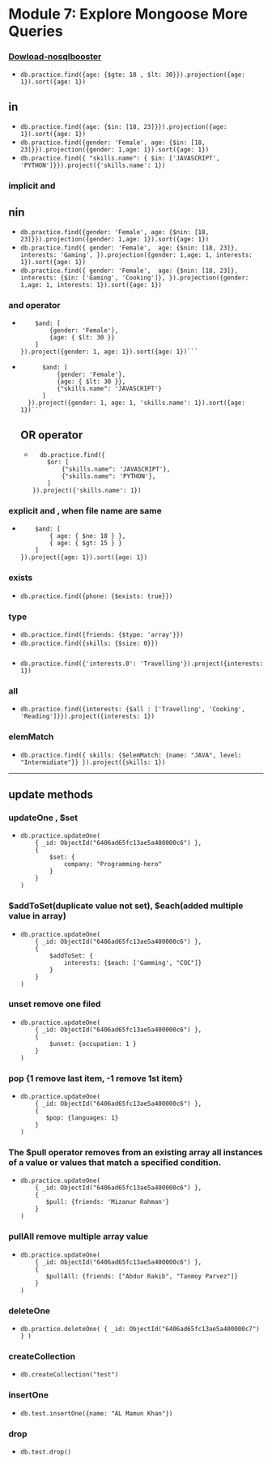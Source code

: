 # Module 7: Explore Mongoose More Queries

### [Dowload-nosqlbooster](https://nosqlbooster.com/downloads)

- `db.practice.find({age: {$gte: 18 , $lt: 30}}).projection({age: 1}).sort({age: 1})`

## in

- `db.practice.find({age: {$in: [18, 23]}}).projection({age: 1}).sort({age: 1})`
- `db.practice.find({gender: 'Female', age: {$in: [18, 23]}}).projection({gender: 1,age: 1}).sort({age: 1})`
- `db.practice.find({ "skills.name": { $in: ['JAVASCRIPT', 'PYTHON']}}).project({'skills.name': 1})`

### implicit and

## nin

- `db.practice.find({gender: 'Female', age: {$nin: [18, 23]}}).projection({gender: 1,age: 1}).sort({age: 1})`
- `db.practice.find({
    gender: 'Female', 
    age: {$nin: [18, 23]},
    interests: 'Gaming',
}).projection({gender: 1,age: 1, interests: 1}).sort({age: 1})`
- `db.practice.find({
    gender: 'Female', 
    age: {$nin: [18, 23]},
    interests: {$in: ['Gaming', 'Cooking']},
}).projection({gender: 1,age: 1, interests: 1}).sort({age: 1})`

### and operator

- ````db.practice.find({
      $and: [
          {gender: 'Female'},
          {age: { $lt: 30 }}
      ]
  }).project({gender: 1, age: 1}).sort({age: 1})```
  ````
- ````db.practice.find({
        $and: [
            {gender: 'Female'},
            {age: { $lt: 30 }},
            {"skills.name": 'JAVASCRIPT'}
        ]
    }).project({gender: 1, age: 1, 'skills.name': 1}).sort({age: 1})```
  ````

  ## OR operator

  - ```
      db.practice.find({
        $or: [
            {"skills.name": 'JAVASCRIPT'},
            {"skills.name": 'PYTHON'},
        ]
    }).project({'skills.name': 1})
    ```

### explicit and , when file name are same

- ```db.practice.find({
      $and: [
          { age: { $ne: 18 } },
          { age: { $gt: 15 } }
      ]
  }).project({age: 1}).sort({age: 1})
  ```

### exists

- `db.practice.find({phone: {$exists: true}})`

### type

- `db.practice.find({friends: {$type: 'array'}})`
- `db.practice.find({skills: {$size: 0}})`

###

- `db.practice.find({'interests.0': 'Travelling'}).project({interests: 1})`

### all

- `db.practice.find({interests: {$all : ['Travelling', 'Cooking', 'Reading']}}).project({interests: 1})`

### elemMatch

- `db.practice.find({
    skills: {$elemMatch: {name: "JAVA", level: "Intermidiate"}}
}).project({skills: 1})`

---

## update methods

### updateOne , $set

- ```
  db.practice.updateOne(
      { _id: ObjectId("6406ad65fc13ae5a400000c6") },
      {
          $set: {
              company: "Programming-hero"
          }
      }
  )
  ```

### $addToSet(duplicate value not set), $each(added multiple value in array)

- ```
  db.practice.updateOne(
      { _id: ObjectId("6406ad65fc13ae5a400000c6") },
      {
          $addToSet: {
              interests: {$each: ['Gamming', "COC"]}
          }
      }
  )
  ```

### unset remove one filed

- ```
  db.practice.updateOne(
      { _id: ObjectId("6406ad65fc13ae5a400000c6") },
      {
          $unset: {occupation: 1 }
      }
  )
  ```

### pop {1 remove last item, -1 remove 1st item}

- ```
  db.practice.updateOne(
      { _id: ObjectId("6406ad65fc13ae5a400000c6") },
      {
         $pop: {languages: 1}
      }
  )
  ```

### The $pull operator removes from an existing array all instances of a value or values that match a specified condition.

- ```
  db.practice.updateOne(
      { _id: ObjectId("6406ad65fc13ae5a400000c6") },
      {
         $pull: {friends: 'Mizanur Rahman'}
      }
  )
  ```

### pullAll remove multiple array value

- ```
  db.practice.updateOne(
      { _id: ObjectId("6406ad65fc13ae5a400000c6") },
      {
         $pullAll: {friends: ["Abdur Rakib", "Tanmoy Parvez"]}
      }
  )
  ```

### deleteOne

- `db.practice.deleteOne(
    { _id: ObjectId("6406ad65fc13ae5a400000c7") }
)`

### createCollection

- `db.createCollection("test")`

### insertOne

- `db.test.insertOne({name: "AL Mamun Khan"})`

### drop

- `db.test.drop()`
